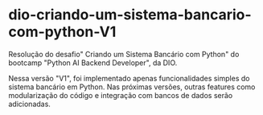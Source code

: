 # dio-criando-um-sistema-bancario-com-python-V1
Resolução do desafio" Criando um Sistema Bancário com Python" do bootcamp "Python AI Backend Developer", da DIO.

Nessa versão "V1", foi implementado apenas funcionalidades simples do sistema bancário em Python. Nas próximas versões, outras features como modularização do código e integração com bancos de dados serão adicionadas.
